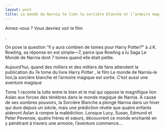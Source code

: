 ```yaml
---
layout: post
title: Le monde de Narnia le lion la sorcière blanche et l’armoire magique
---
```


Aimez-vous ? Vous devriez voir le film

.

On pose la question “Il y aura combien de tomes pour Harry Potter?” à J.K. Rowling, sa réponse en est simple—7, parce que Rowling a lu Saga Le Monde de Narnia dont 7 tomes quand elle était petite.



Aujourd’hui, quand des milliers et des milliers de fans attendent la publication du 7e tome du livre Harry Potter , le film Le monde de Narnia-le lion,la sorcière blanche et l’armoire magique est sortie. C’est aussi une aventure magique



Tome 1 raconte la lutte entre le bien et le mal qui oppose le magnifique lion Aslan aux forces des ténèbres dans le monde magique de Narnia. À cause de ses sombres pouvoirs, la Sorcière Blanche a plongé Narnia dans un hiver qui dure depuis un siècle, mais une prédiction révèle que quatre enfants aideront Aslan à rompre la malédiction. Lorsque Lucy, Susan, Edmund et Peter Pevensie, quatre frères et sœurs, découvrent ce monde enchanté en y pénétrant à travers une armoire, l’aventure commence… 
